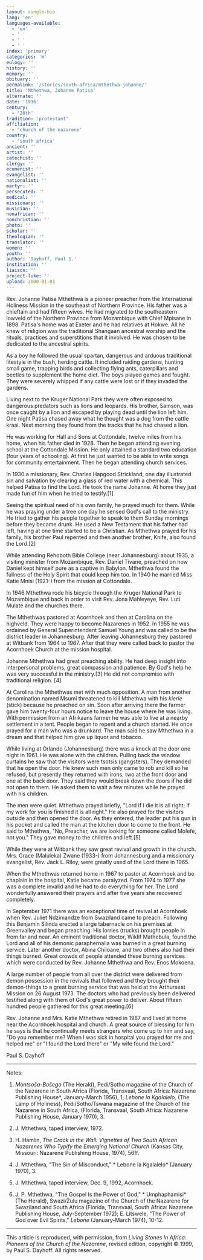 ```yaml
---
layout: single-bio
lang: 'en'
languages-available:
  - 'en'
  - ' '
  - ' '
  - ' '
index: 'primary'
categories: 'm'
eulogy: ''
history: ''
memory: ''
obituary: ''
permalink: '/stories/south-africa/mthethwa-johanne/'
title: 'Mthethwa, Johanne Patisa'
alternate: ''
date: '1916'
century:
  - '20th'
tradition: 'protestant'
affiliation:
  - 'church of the nazarene'
country:
  - 'south africa'
ancient: ''
artist: ''
catechist: ''
clergy: ''
ecumenist: ''
evangelist: ''
nationalist: ''
martyr: ''
persecuted: ''
medical: ''
missionary: ''
musician: ''
nonafrican: ''
nonchristian: ''
photo: ''
scholar: ''
theologian: ''
translator: ''
women: ''
youth: ''
author: 'Dayhoff, Paul S.'
institution: ''
liaison: ''
project-luke: ''
upload: 2000-01-01
---
```



Rev. Johanne Patisa Mthethwa is a pioneer preacher from the International Holiness Mission in the southeast of Northern Province.  His father was a chieftain and had fifteen wives. He had migrated to the southeastern lowveld of the Northern Province from Mozambique with Chief Mpisane in 1898. Patisa's home was at Exeter and he had relatives at Hokwe. All he knew of religion was the traditional Shangaan ancestral worship and the rituals, practices and superstitions that it involved. He was chosen to be dedicated to the ancestral spirits.

As a boy he followed the usual spartan, dangerous and arduous traditional lifestyle in the bush, herding cattle. It included raiding gardens, hunting small game, trapping birds and collecting flying ants, caterpillars and beetles to supplement the home diet. The boys played games and fought. They were severely whipped if any cattle were lost or if they invaded the gardens.

Living next to the Kruger National Park they were often exposed to dangerous predators such as lions and leopards. His brother, Samson, was once caught by a lion and escaped by playing dead until the lion left him. One night Patisa chased away what he thought was a dog from the cattle kraal. Next morning they found from the tracks that he had chased a lion.

He was working for Hall and Sons at Cottondale, twelve miles from his home, when his father died in 1928. Then he began attending evening school at the Cottondale Mission. He only attained a standard two education (four years of schooling). At first he just wanted to be able to write songs for community entertainment. Then he began attending church services.

In 1930 a missionary, Rev. Charles Hapgood Strickland, one day illustrated sin and salvation by clearing a glass of red water with a chemical. This helped Patisa to find the Lord. He took the name Johanne. At home they just made fun of him when he tried to testify.[1]

Seeing the spiritual need of his own family, he prayed much for them. While he was praying under a tree one day he sensed God's call to the ministry. He tried to gather his people together to speak to them Sunday mornings before they became drunk. He used a New Testament that his father had left, having at one time started to be a Christian. As Mthethwa prayed for his family, his brother Paul repented and then another brother, Knife, also found the Lord.[2]

While attending Rehoboth Bible College (near Johannesburg) about 1935, a visiting minister from Mozambique, Rev. Daniel Tivane, preached on how Daniel kept himself pure as a captive in Babylon. Mthethwa found the fullness of the Holy Spirit that could keep him too. In 1940 he married Miss Katie Mnisi (1921-) from the mission at Cottondale.

In 1946 Mthethwa rode his bicycle through the Kruger National Park to Mozambique and back in order to visit Rev. Jona Mahleyeye, Rev. Luti Mulate and the churches there.

The Mthethwas pastored at Acornhoek and then at Carolina on the highveld. They were happy to become Nazarenes in 1952. In 1955 he was ordained by General Superintendent Samuel Young and was called to be the district leader in Johannesburg. After leaving Johannesburg they pastored at Witbank from 1964 to 1967. After that they were called back to pastor the Acornhoek Church at the mission hospital.

Johanne Mthethwa had great preaching ability. He had deep insight into interpersonal problems, great compassion and patience. By God's help he was very successful in the ministry.[3] He did not compromise with traditional religion. [4]

At Carolina the Mthethwas met with much opposition. A man from another denomination named Msumi threatened to kill Mthethwa with his *kierie* (stick) because he preached on sin. Soon after arriving there the farmer gave him twenty-four hours notice to leave the house where he was living. With permission from an Afrikaans farmer he was able to live at a nearby settlement in a tent. People began to repent and a church started. He once prayed for a man who was a drunkard. The man said he saw Mthethwa in a dream and that helped him give up liquor and tobacco.

While living at Orlando (Johannesburg) there was a knock at the door one night in 1961. He was alone with the children. Pulling back the window curtains he saw that the visitors were tsotsis (gangsters). They demanded that he open the door. He knew such men only came to rob and kill so he refused, but presently they returned with irons, two at the front door and one at the back door. They said they would break down the doors if he did not open to them. He asked them to wait a few minutes while he prayed with his children.

The men were quiet. Mthethwa prayed briefly, "Lord if I die it is all right; if my work for you is finished it is all right." He also prayed for the visitors outside and then opened the door. As they entered, the leader put his gun in his pocket and called the man at the kitchen door to come to the front. He said to Mthethwa, "No, Preacher, we are looking for someone called Molefe, not you." They gave money to the children and left.[5]

While they were at Witbank they saw great revival and growth in the church. Mrs. Grace (Maluleka) Zwane (1933-) from Johannesburg and a missionary evangelist, Rev. Jack L. Riley, were greatly used of the Lord there in 1965.

When the Mthethwas returned home in 1967 to pastor at Acornhoek and be chaplain in the hospital, Katie became paralyzed. From 1974 to 1977 she was a complete invalid and he had to do everything for her. The Lord wonderfully answered their prayers and after five years she recovered completely.

In September 1971 there was an exceptional time of revival at Acornhoek when Rev. Juliet Ndzimandze from Swaziland came to preach. Following this Benjamin Silinda erected a large tabernacle on his premises at Greenvalley and began preaching. His lorries (trucks) brought people in from far and near. An eminent traditional doctor, Wiklif Mathebula, found the Lord and all of his demonic paraphernalia was burned in a great burning service. Later another doctor, Abina Chiloane, and two others also had their things burned. Great crowds of people attended these burning services which were conducted by Rev. Johanne Mthethwa and Rev. Enos Mokoena.

A large number of people from all over the district were delivered from demon possession in the revivals that followed and they brought their demon-things to a great burning service that was held at the Arthurseat Mission on 26 August 1973. The doctors who had previously been delivered testified along with them of God's great power to deliver. About fifteen hundred people gathered for this great meeting.[6]

Rev. Johanne and Mrs. Katie Mthethwa retired in 1987 and lived at home near the Acornhoek hospital and church. A great source of blessing for him he says is that he continually meets strangers who come up to him and say, "Do you remember me? When I was sick in hospital you prayed for me and helped me" or "I found the Lord there" or "My wife found the Lord."

Paul S. Dayhoff

---

Notes:

1. *Montsoša-Bošego* (The Herald), Pedi/Sotho magazine of the Church of the Nazarene in South Africa (Florida, Transvaal, South Africa: Nazarene Publishing House*, January-March 1956),  1; *Lebone la Kgalalelo,* (The Lamp of Holiness), Pedi/Sotho/Tswana magazine of the Church of the Nazarene in South Africa, (Florida, Transvaal, South Africa: Nazarene Publishing House, January 1970), 3.

2.   J. Mthethwa, taped interview, 1972.

3.   H. Hamlin, *The Crack in the Wall: Vignettes of Two South African Nazarenes Who Typify the Emerging National Church* (Kansas City, Missouri: Nazarene Publishing House, 1974), 56ff.

4.  J. Mthethwa, "The Sin of Misconduct," * Lebone la Kgalalelo* (January 1970), 3.

5.  J. Mthethwa, taped interview, Dec. 9, 1992, Acornhoek.

6. J. P. Mthethwa, "The Gospel Is the Power of God," * Umphaphamisi* (The Herald), Swazi/Zulu magazine of the Church of the Nazarene for Swaziland and South Africa (Florida, Transvaal, South Africa: Nazarene Publishing House, July-September 1972); E. Litswele, "The Power of God over Evil Spirits," *Lebone* (January-March 1974), 10-12.

---

This article is reproduced, with permission, from *Living Stones In Africa: Pioneers of the Church of the Nazarene*, revised edition, copyright &copy; 1999, by Paul S. Dayhoff.  All rights reserved.